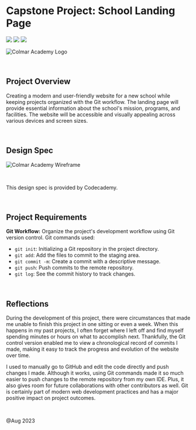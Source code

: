 # Capstone Project: School Landing Page

<img src="https://img.shields.io/badge/HTML5-E34F26?style=for-the-badge&logo=html5&logoColor=white"/> <img src="https://img.shields.io/badge/CSS3-1572B6?style=for-the-badge&logo=css3&logoColor=white"/> <img src="https://img.shields.io/badge/Codecademy-FFF0E5?style=for-the-badge&logo=codecademy&logoColor=303347"/>

![Colmar Academy Logo](https://i.postimg.cc/GhpgjFRQ/colmar-academy-logo.png)

<br>

## Project Overview

Creating a modern and user-friendly website for a new school while keeping projects organized with the Git workflow. The landing page will provide essential information about the school's mission, programs, and facilities. The website will be accessible and visually appealing across various devices and screen sizes.

<br>

## Design Spec

![Colmar Academy Wireframe](https://i.postimg.cc/R0czz7Nt/colmar-academy-spec.png)

<br>

This design spec is provided by Codecademy.

<br>

## Project Requirements

**Git Workflow:** Organize the project's development workflow using Git version control. Git commands used:

- `git init`: Initializing a Git repository in the project directory.
- `git add`: Add the files to commit to the staging area.
- `git commit -m`: Create a commit with a descriptive message.
- `git push`: Push commits to the remote repository.
- `git log`: See the commit history to track changes.

<br>

## Reflections

During the development of this project, there were circumstances that made me unable to finish this project in one sitting or even a week. When this happens in my past projects, I often forget where I left off and find myself spending minutes or hours on what to accomplish next. Thankfully, the Git control version enabled me to view a chronological record of commits I made, making it easy to track the progress and evolution of the website over time.

I used to manually go to GitHub and edit the code directly and push changes I made. Although it works, using Git commands made it so much easier to push changes to the remote repository from my own IDE. Plus, it also gives room for future collaborations with other contributors as well. Git is certainly part of modern web development practices and has a major positive impact on project outcomes.

<br>

@Aug 2023
